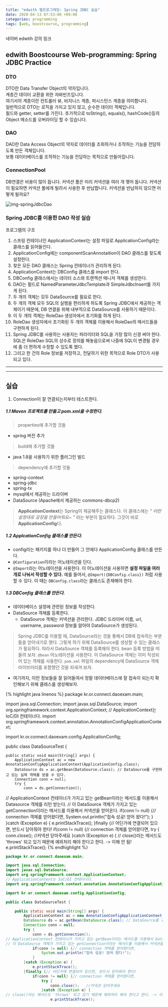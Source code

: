 ```yaml
---
title: "edwith 웹프로그래밍: Spring JDBC 실습"
date: 2020-04-13 07:53:00 +09:00
categories: programming
tags: [web, boostcourse, programming]
---
```


네이버 edwtih 강의 링크  

## edwith Boostcourse Web-programming: Spring JDBC Practice
### DTO
DTO란 Data Transfer Object의 약자입니다.  
계층간 데이터 교환을 위한 자바빈즈입니다.  
여기서의 계층이란 컨트롤러 뷰, 비지니스 계층, 퍼시스턴스 계층을 의미합니다.  
일반적으로 DTO는 로직을 가지고 있지 않고, 순수한 데이터 객체입니다.  
필드와 getter, setter를 가진다. 추가적으로 toString(), equals(), hashCode()등의 Object 메소드를 오버라이딩 할 수 있습니다.  

### DAO
DAO란 Data Access Object의 약자로 데이터를 조회하거나 조작하는 기능을 전담하도록 만든 객체입니다.  
보통 데이터베이스를 조작하는 기능을 전담하는 목적으로 만들어집니다.  

### ConnectionPool
DB연결은 비용이 많이 듭니다.
커넥션 풀은 미리 커넥션을 여러 개 맺어 둡니다.
커넥션이 필요하면 커넥션 풀에게 빌려서 사용한 후 반납합니다.
커넥션을 반납하지 않으면 어떻게 될까요?  

![img-springJdbcDao](https://user-images.githubusercontent.com/37020415/79129013-6a21cb00-7ddf-11ea-9cf5-3bc94679c291.png)

### Spring JDBC를 이용한 DAO 작성 실습
프로그램의 구조
1. 스프링 컨테이너인 ApplicationContext는 설정 파일로 ApplicationConfig라는 클래스를 읽어들인다.
2. ApplicationConfig에는 componentScanAnnotaition이 DAO 클래스를 찾도록 설정한다.
3. 찾은 모든 DAO 클래스는 Spring 컨테이너가 관리하게 된다.
4. ApplicationContext는 DBConfig 클래스를 import 한다.
5. DBConfig 클래스에서는 데이터 소스와 트랜잭션 매니저 객체를 생성한다.
6. DAO는 필드로 NamedParameterJdbcTemplate과 SimpleJdbcInsert를 가지게 된다.
7. 두 개의 객체는 모두 DataSource를 필요로 한다.
8. 두 개의 객체 모두 SQL의 실행을 편리하게 하도록 Spring JDBC에서 제공하는 객체이기 때문에, DB 연결을 위해 내부적으로 DataSource를 사용하기 때문이다.
9. 이 두 개의 객체는 RoleDao 생성자에서 초기화를 하게 된다.
10. RoleDao 생성자에서 초기화된 두 개의 객체를 이용해서 RoleDao의 메서드들을 구현하게 된다.
11. Spring JDBC를 사용하는 사용자는 파라미터와 SQL을 가장 많이 신경 써야 한다. SQL은 RoleDao SQL의 상수로 정의를 해놓음으로써 나중에 SQL이
변경될 경우에 좀 더 편하게 수정할 수 있도록 했다.
12. 그리고 한 건의 Role 정보를 저장하고, 전달하기 위한 목적으로 Role DTO가 사용되고 있다.

---
---

## 실습
1. Connection이 잘 연결되는지부터 테스트한다.

##### 1.1 Maven 프로젝트를 만들고 pom.xml을 수정한다.
> properties에 추가할 것들
- spring 버전 추가

> build에 추가할 것들
- java 1.8을 사용하기 위한 플러그인 빌드

> dependency에 추가할 것들
- spring-context
- spring-jdbc
- spring-tx
- mysql에서 제공하는 드라이버
- DataSource (Apache에서 제공하는 commons-dbcp2)

> **ApplicationContext**는 Spring이 제공해주는 클래스다. 이 클래스에는 *" 이런 설정대로 공장을 만들어줘요~ "* 라는 부분이 필요하다. 그것이 바로 **ApplicationConfig**다.

##### 1.2 ApplcationConfig 클래스를 만든다.
- config라는 패키지를 하나 더 만들어 그 안에다 ApplicationConfig 클래스를 만든다.  
- ``` @Configuration ```이라는 어노테이션을 단다.  
- ``` @Import ```라는 어노테이션을 사용한다. 이 어노테이션을 사용하면 **설정 파일을 여러 개로 나눠서 작성할 수 있다.** 예를 들어서, ``` @Import({DBConfig.class}) ``` 처럼 사용할 수 있다. 이 때는 ```DBConfig.class```라는 클래스도 존재해야 한다.  

##### 1.3 DBConfig 클래스를 만든다.  
- 데이터베이스 설정에 관련된 정보를 작성한다.
- DataSource 객체를 등록한다.
  - DataSource 객체는 커넥션을 관리한다. JDBC 드라이버 이름, url, username, password 정보를 알아야 DataSource가 생성된다.
> Spring JDBC를 이용할 때, DataSource라는 것을 통해서 DB에 접속하는 부분들을 얻어내기로 했다. 그렇게 하기 위해 DataSource를 생성할 수 있는 클래스가 필요하다. 따라서 DataSource 객체를 등록해야 한다. bean 등록 방법을 떠올려 보자. ```@bean``` 어노테이션을 사용한다. 이 DataSource 객체는 이미 작성되어 있는 객체를 사용한다. ```pom.xml``` 파일의 dependency에 DataSource 객체 라이브러리를 포함했던 것을 되새겨 보자.
- 여기까지, 이런 정보들을 잘 읽어들여서 정말 데이터베이스에 잘 접속이 되는지 확인해보기 위해 클래스를 생성해보자.

{% highlight java linenos %}
package kr.or.connect.daoexam.main;

import java.sql.Connection;
import javax.sql.DataSource;
import org.springframework.context.ApplicationContext;
// ApplicationContext는 IoC/DI 컨테이너다.
import org.springframework.context.annotation.AnnotationConfigApplicationContext;

import kr.or.connect.daoexam.config.ApplicationConfig;

public class DataSourceTest {

	public static void main(String[] args) {
		ApplicationContext ac = new AnnotationConfigApplicationContext(ApplicationConfig.class);
		DataSource ds = ac.getBean(DataSource.class); // DataSource를 구현하고 있는 실제 객체를 얻을 수 있다.
		Connection conn = null;
		try {
			conn = ds.getConnection();
// ApplicationContext 컨테이너가 가지고 있는 getBean이라는 메서드를 이용해서 Datasource 객체를 리턴 받는다.
// 이 DataSource 객체가 가지고 있는 getConnection이라는 메서드를 이용해서 커넥션을 얻어온다.
			if(conn != null) {// connection 객체를 얻어왔다면,
				System.out.println("접속 성공! 얻어 왔다!");
			}
		}catch (Exception e) {
			e.printStackTrace();
		}finally {// 어딘가에 연결되어 있으면, 반드시 닫아줘야 한다!
			if(conn != null) {// connection 객체를 얻어왔다면,
				try {
					conn.close(); 	//커넥션 닫아주세요
				}catch (Exception e) {
// close()라는 메서드도 'throws' 되고 있기 때문에 예외처리 해야 한다고 한다. -> 이해 안 됨!
					e.printStackTrace();
{% endhighlight %}


```java
package kr.or.connect.daoexam.main;

import java.sql.Connection;
import javax.sql.DataSource;
import org.springframework.context.ApplicationContext;
// ApplicationContext는 IoC/DI 컨테이너다.
import org.springframework.context.annotation.AnnotationConfigApplicationContext;

import kr.or.connect.daoexam.config.ApplicationConfig;

public class DataSourceTest {

	public static void main(String[] args) {
		ApplicationContext ac = new AnnotationConfigApplicationContext(ApplicationConfig.class);
		DataSource ds = ac.getBean(DataSource.class); // DataSource를 구현하고 있는 실제 객체를 얻을 수 있다.
		Connection conn = null;
		try {
			conn = ds.getConnection();
// ApplicationContext 컨테이너가 가지고 있는 getBean이라는 메서드를 이용해서 Datasource 객체를 리턴 받는다.
// 이 DataSource 객체가 가지고 있는 getConnection이라는 메서드를 이용해서 커넥션을 얻어온다.
			if(conn != null) {// connection 객체를 얻어왔다면,
				System.out.println("접속 성공! 얻어 왔다!");
			}
		}catch (Exception e) {
			e.printStackTrace();
		}finally {// 어딘가에 연결되어 있으면, 반드시 닫아줘야 한다!
			if(conn != null) {// connection 객체를 얻어왔다면,
				try {
					conn.close(); 	//커넥션 닫아주세요
				}catch (Exception e) {
// close()라는 메서드도 'throws' 되고 있기 때문에 예외처리 해야 한다고 한다. -> 이해 안 됨!
					e.printStackTrace();
```
